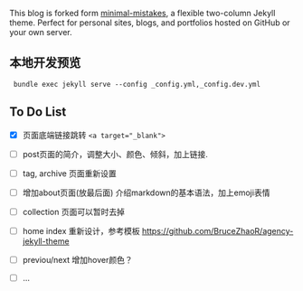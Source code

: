 
This blog is forked form [minimal-mistakes](https://mmistakes.github.io/minimal-mistakes/), a flexible two-column Jekyll theme. Perfect for personal sites, blogs, and portfolios hosted on GitHub or your own server.

## 本地开发预览

` bundle exec jekyll serve --config _config.yml,_config.dev.yml`

## To Do List

- [x] 页面底端链接跳转 `<a target="_blank">`
- [ ] post页面的简介，调整大小、颜色、倾斜，加上链接.
- [ ] tag, archive 页面重新设置
- [ ] 增加about页面(放最后面) 介绍markdown的基本语法，加上emoji表情
- [ ] collection 页面可以暂时去掉
- [ ] home index 重新设计，参考模板 https://github.com/BruceZhaoR/agency-jekyll-theme
- [ ] previou/next 增加hover颜色？
- [ ] ... 


